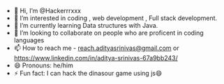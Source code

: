 - 👋 Hi, I’m @Hackerrrxxx
- 👀 I’m interested in coding , web development , Full stack development.
- 🌱 I’m currently learning Data structures with Java. 
- 💞️ I’m looking to collaborate on people who are proficent in coding languages
- 📫 How to reach me - reach.adityasrinivas@gmail.com or https://www.linkedin.com/in/aditya-srinivas-67a9bb243/
- 😄 Pronouns: he/him
- ⚡ Fun fact: I can hack the dinasour game using js😄

<!---
Hackerrrxxx/Hackerrrxxx is a ✨ special ✨ repository because its `README.md` (this file) appears on your GitHub profile.
You can click the Preview link to take a look at your changes.
--->
